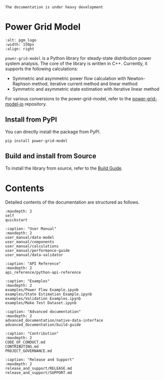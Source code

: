 <!--
SPDX-FileCopyrightText: 2022 Contributors to the Power Grid Model project <dynamic.grid.calculation@alliander.com>

SPDX-License-Identifier: MPL-2.0
-->

```{warning}
The documentation is under heavy development
```

# Power Grid Model

```{image} images/pgm-logo-color.svg
:alt: pgm_logo
:width: 150px
:align: right
```

`power-grid-model` is a Python library for steady-state distribution power system analysis.
The core of the library is written in C++.
Currently, it supports the following calculations:

* Symmetric and asymmetric power flow calculation with Newton-Raphson method, iterative current method and linear method
* Symmetric and asymmetric state estimation with iterative linear method

For various conversions to the power-grid-model, refer to the [power-grid-model-io](https://github.com/alliander-opensource/power-grid-model-io) repository.

## Install from PyPI

You can directly install the package from PyPI.

```
pip install power-grid-model
```

## Build and install from Source

To install the library from source, refer to the [Build Guide](advanced_documentation/build-guide.md).

# Contents

Detailed contents of the documentation are structured as follows.

```{toctree}
:maxdepth: 2
self
quickstart
```

```{toctree}
:caption: "User Manual"
:maxdepth: 2
user_manual/data-model
user_manual/components
user_manual/calculations
user_manual/performance-guide
user_manual/data-validator
```
```{toctree}
:caption: "API Reference"
:maxdepth: 2
api_reference/python-api-reference
```

```{toctree}
:caption: "Examples"
:maxdepth: 2
examples/Power Flow Example.ipynb
examples/State Estimation Example.ipynb
examples/Validation Examples.ipynb
examples/Make Test Dataset.ipynb
```

```{toctree}
:caption: "Advanced documentation"
:maxdepth: 2
advanced_documentation/native-data-interface
advanced_documentation/build-guide
```
```{toctree}
:caption: "Contribution"
:maxdepth: 2
CODE_OF_CONDUCT.md
CONTRIBUTING.md
PROJECT_GOVERNANCE.md
```
```{toctree}
:caption: "Release and Support"
:maxdepth: 2
release_and_support/RELEASE.md
release_and_support/SUPPORT.md
```
